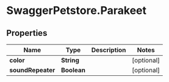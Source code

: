 # SwaggerPetstore.Parakeet

## Properties
Name | Type | Description | Notes
------------ | ------------- | ------------- | -------------
**color** | **String** |  | [optional] 
**soundRepeater** | **Boolean** |  | [optional] 
